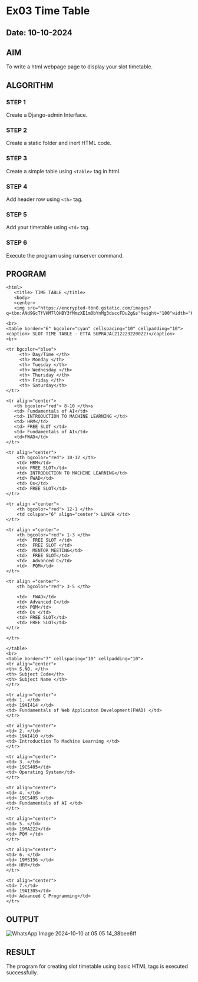 # Ex03 Time Table
## Date: 10-10-2024

## AIM
To write a html webpage page to display your slot timetable.

## ALGORITHM
### STEP 1
Create a Django-admin Interface.

### STEP 2
Create a static folder and inert HTML code.

### STEP 3
Create a simple table using ```<table>``` tag in html.

### STEP 4
Add header row using ```<th>``` tag.

### STEP 5
Add your timetable using ```<td>``` tag.

### STEP 6
Execute the program using runserver command.

## PROGRAM

```
<html>
   <title> TIME TABLE </title>
   <body>
   <center>
   <img src="https://encrypted-tbn0.gstatic.com/images?q=tbn:ANd9GcTfVHM7lQHBY3fMmzXE1m0bYnMg3dsccFDu2g&s"height="100"width="600">

<br>
<table border="6" bgcolor="cyan" cellspacing="10" cellpadding="10">
<caption> SLOT TIME TABLE - ETTA SUPRAJA(212223220022)</caption>
<br>

<tr bgcolor="blue">
     <th> Day/Time </th>
     <th> Monday </th>
     <th> Tuesday </th>
     <th> Wednesday </th>
     <th> Thursday </th>
     <th> Friday </th> 
     <th> Saturday</th>
</tr>

<tr align="center">
   <th bgcolor="red"> 8-10 </th>s
   <td> Fundamentals of AI</td>
   <td> INTRODUCTION TO MACHINE LEARNING </td>
   <td> HRM</td>
   <td> FREE SLOT </td>
   <td> Fundamentals of AI</td>
   <td>FWAD</td>
</tr>

<tr align="center">
    <th bgcolor="red"> 10-12 </th>
    <td> HRM</td>
    <td> FREE SLOT</td>
    <td> INTRODUCTION TO MACHINE LEARNING</td>
    <td> FWAD</td>
    <td> Os</td>
    <td> FREE SLOT</td>
</tr>

<tr align ="center">
    <th bgcolor="red"> 12-1 </th>
    <td colspan="6" align="center"> LUNCH </td>
</tr>

<tr align ="center">
    <th bgcolor="red"> 1-3 </th>
    <td>  FREE SLOT </td>
    <td>  FREE SLOT </td>
    <td>  MENTOR MEETING</td>
    <td>  FREE SLOT</td>
    <td>  Advanced C</td>
    <td>  PQM</td>
</tr>

<tr align ="center">
    <th bgcolor="red"> 3-5 </th>
    
    <td>  FWAD</td>
    <td> Advanced C</td>
    <td> PQM</td>
    <td> Os </td>
    <td> FREE SLOT</td>
    <td> FREE SLOT</td>
</tr>

</tr>

</table>
<br>
<table border="7" cellspacing="10" cellpadding="10">
<tr align="center">
<th> S.NO. </th>
<th> Subject Code</th>
<th> Subject Name </th>
</tr>

<tr align="center">
<td> 1. </td>
<td> 19AI414 </td>
<td> Fundamentals of Web Applicaton Development(FWAD) </td>
</tr>

<tr align="center">
<td> 2. </td>
<td> 19AI410 </td>
<td> Introduction To Machine Learning </td>
</tr>

<tr align="center">
<td> 3. </td>
<td> 19CS405</td>
<td> Operating System</td>
</tr>

<tr align="center">
<td> 4. </td>
<td> 19CS405 </td>
<td> Fundamentals of AI </td>
</tr>

<tr align="center">
<td> 5. </td>
<td> 19MA222</td>
<td> PQM </td>
</tr>

<tr align="center">
<td> 6. </td>
<td> 19MS156 </td>
<td> HRM</td>
</tr>

<tr align="center">
<td> 7.</td>
<td> 19AI305</td>
<td> Advanced C Programming</td>
</tr>
```
## OUTPUT
![WhatsApp Image 2024-10-10 at 05 05 14_38bee6ff](https://github.com/user-attachments/assets/cca1436e-f59a-4753-8566-711e1174075b)


## RESULT
The program for creating slot timetable using basic HTML tags is executed successfully.
